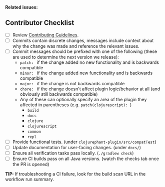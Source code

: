 <!-- Why is this change being made? -->

**Related issues:**

## Contributor Checklist

- [ ] Review [Contributing Guidelines](https://github.com/clojurephant/clojurephant/blob/master/.github/CONTRIBUTING.md).
- [ ] Commits contain discrete changes, messages include context about why the change was made and reference the relevant issues.
- [ ] Commit messages should be prefixed with one of the following (these are used to determine the next version we release):
  - `patch: ` if the change added no new functionality and is backwards compatible
  - `minor: ` if the change added new functionality and is backwards compatible
  - `major: ` if the change is not backwards compatible
  - `chore: ` if the change doesn't affect plugin logic/behavior at all (and obviously still backwards compatible)
  - Any of these can optionally specify an area of the plugin they affected in parentheses (e.g. `patch(clojurescript): `)
    - `build`
    - `docs`
    - `clojure`
    - `clojurescript`
    - `common`
    - `repl`
- [ ] Provide functional tests. (under `clojurephant-plugin/src/compatTest`)
- [ ] Update documentation for user-facing changes. (under `docs/`)
- [ ] Ensure all verification tasks pass locally. (`./gradlew check`)
- [ ] Ensure CI builds pass on all Java versions. (watch the checks tab once the PR is opened)

**TIP:** If troubleshooting a CI failure, look for the build scan URL in the workflow run summary.
